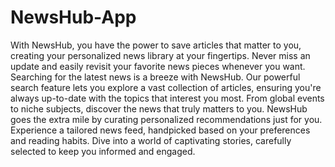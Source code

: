 # NewsHub-App
 With NewsHub, you have the power to save articles that matter to you, creating your personalized news library at your fingertips. Never miss an update and easily revisit your favorite news pieces whenever you want.  Searching for the latest news is a breeze with NewsHub. Our powerful search feature lets you explore a vast collection of articles, ensuring you're always up-to-date with the topics that interest you most. From global events to niche subjects, discover the news that truly matters to you.  NewsHub goes the extra mile by curating personalized recommendations just for you. Experience a tailored news feed, handpicked based on your preferences and reading habits. Dive into a world of captivating stories, carefully selected to keep you informed and engaged.
